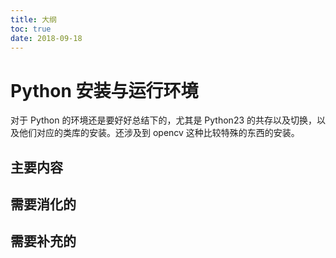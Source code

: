 ```yaml
---
title: 大纲
toc: true
date: 2018-09-18
---
```

# Python 安装与运行环境

对于 Python 的环境还是要好好总结下的，尤其是 Python23 的共存以及切换，以及他们对应的类库的安装。还涉及到 opencv 这种比较特殊的东西的安装。


## 主要内容



## 需要消化的


## 需要补充的
